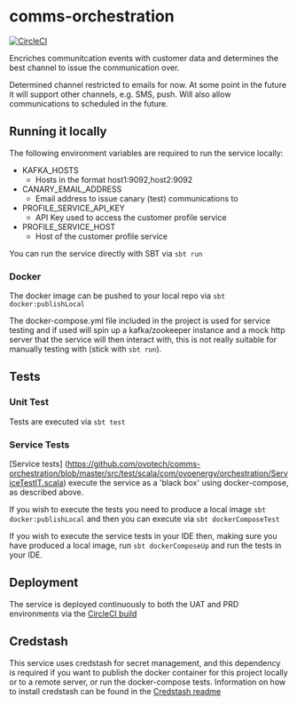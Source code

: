 # comms-orchestration

[![CircleCI](https://circleci.com/gh/ovotech/comms-orchestration.svg?style=svg)](https://circleci.com/gh/ovotech/comms-orchestration)

Encriches communitcation events with customer data and determines the best channel to issue the communication over.

Determined channel restricted to emails for now. At some point in the future it will support other channels, e.g. SMS, push. Will also allow communications to scheduled in the future.

## Running it locally

The following environment variables are required to run the service locally:
* KAFKA_HOSTS
  * Hosts in the format host1:9092,host2:9092
* CANARY_EMAIL_ADDRESS
  * Email address to issue canary (test) communications to
* PROFILE_SERVICE_API_KEY
  * API Key used to access the customer profile service
* PROFILE_SERVICE_HOST
  * Host of the customer profile service

You can run the service directly with SBT via `sbt run`

### Docker

The docker image can be pushed to your local repo via `sbt docker:publishLocal`

The docker-compose.yml file included in the project is used for service testing and if used will spin up a kafka/zookeeper instance and a mock http server that the service will then interact with, this is not really suitable for manually testing with (stick with `sbt run`).

## Tests

### Unit Test

Tests are executed via `sbt test`

### Service Tests

[Service tests] (https://github.com/ovotech/comms-orchestration/blob/master/src/test/scala/com/ovoenergy/orchestration/ServiceTestIT.scala) execute the service as a 'black box' using docker-compose, as described above.

If you wish to execute the tests you need to produce a local image `sbt docker:publishLocal` and then you can execute via `sbt dockerComposeTest`

If you wish to execute the service tests in your IDE then, making sure you have produced a local image, run `sbt dockerComposeUp` and run the tests in your IDE.

## Deployment

The service is deployed continuously to both the UAT and PRD environments via the [CircleCI build](https://circleci.com/gh/ovotech/comms-orchestration) 

## Credstash

This service uses credstash for secret management, and this dependency is required if you want to publish the docker container for this project locally or to a remote server, or run the docker-compose tests. Information on how to install credstash can be found in the [Credstash readme](https://github.com/fugue/credstash)

